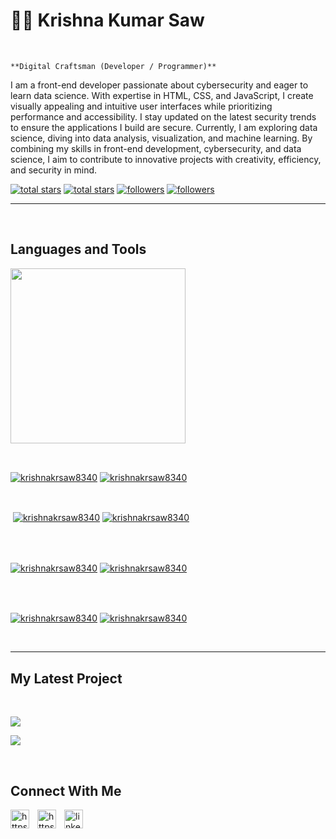 <h1>🤑😉 Krishna Kumar Saw</h1>
<br /> 

                    
`**Digital Craftsman (Developer / Programmer)**`

                    

<p align="left">I am a front-end developer passionate about cybersecurity and eager to learn data science. With expertise in HTML, CSS, and JavaScript, I create visually appealing and intuitive user interfaces while prioritizing performance and accessibility. I stay updated on the latest security trends to ensure the applications I build are secure. Currently, I am exploring data science, diving into data analysis, visualization, and machine learning. By combining my skills in front-end development, cybersecurity, and data science, I aim to contribute to innovative projects with creativity, efficiency, and security in mind.</p>
<p align="left"> 
  <a href="https://github.com/krishnakrsaw8340?tab=repositories&sort=stargazers#gh-light-mode-only">
    <img alt="total stars" title="Total stars on GitHub" src="https://custom-icon-badges.demolab.com/github/stars/krishnakrsaw8340?color=3ea97d&style=for-the-badge&labelColor=40b682&logo=star#gh-light-mode-only"/></a>
  
  <a href="https://github.com/krishnakrsaw8340?tab=repositories&sort=stargazers#gh-dark-mode-only">
    <img alt="total stars" title="Total stars on GitHub" src="https://custom-icon-badges.demolab.com/github/stars/krishnakrsaw8340?color=655489&style=for-the-badge&labelColor=c691e9&logo=star#gh-dark-mode-only"/></a>
  
  <a href="https://github.com/krishnakrsaw8340?tab=followers#gh-light-mode-only">
    <img alt="followers" title="Follow me on Github" src="https://custom-icon-badges.demolab.com/github/followers/krishnakrsaw8340?color=2c4954&labelColor=2c3e50&style=for-the-badge&logo=person-add&label=Follow&logoColor=white#gh-light-mode-only"/></a>
    
  <a href="https://github.com/krishnakrsaw8340?tab=followers#gh-dark-mode-only">
    <img alt="followers" title="Follow me on Github" src="https://custom-icon-badges.demolab.com/github/followers/krishnakrsaw8340?color=dacc84&labelColor=f9e692&style=for-the-badge&logo=person-add&label=Follow&logoColor=white#gh-dark-mode-only"/></a>
</p>

---
<br />

                    

<h2>Languages and Tools</h2> 
<p align="left">
<img width="280px"  src="https://skillicons.dev/icons?i=HTML, CSS, JS, Reactjs, SQL, Python, Java&perline=9"  />
</p>
<br />

                    

<p><a href="https://github.com/krishnakrsaw8340#gh-dark-mode-only" target="_blank"><img align="center" src="https://github-readme-stats.vercel.app/api/top-langs/?username=krishnakrsaw8340&langs_count=6&show_icon=true&layout=compact&theme=nightowl#gh-dark-mode-only" alt="krishnakrsaw8340" /></a>
  <a href="https://github.com/krishnakrsaw8340#gh-light-mode-only" target="_blank"><img align="center" src="https://github-readme-stats.vercel.app/api/top-langs/?username=krishnakrsaw8340&langs_count=6&show_icon=true&layout=compact&theme=vue#gh-light-mode-only" alt="krishnakrsaw8340" /></a>
</p>

<br />

<p>&nbsp;<a href="https://github.com/krishnakrsaw8340#gh-dark-mode-only" target="_blank"><img align="center" src="https://github-readme-stats.vercel.app/api?username=krishnakrsaw8340&count_private=true&show_icons=true&theme=nightowl#gh-dark-mode-only" alt="krishnakrsaw8340" /></a>
<a href="https://github.com/krishnakrsaw8340#gh-light-mode-only" target="_blank"><img align="center" src="https://github-readme-stats.vercel.app/api?username=krishnakrsaw8340&count_private=true&show_icons=true&theme=vue#gh-light-mode-only" alt="krishnakrsaw8340" /></a>
</p> 
<br>
<br />

<p><a href="https://github.com/krishnakrsaw8340#gh-dark-mode-only" target="_blank"><img align="center" src="https://streak-stats.demolab.com?user=krishnakrsaw8340&theme=nightowl#gh-dark-mode-only" alt="krishnakrsaw8340"/></a>
<a href="https://github.com/krishnakrsaw8340#gh-light-mode-only" target="_blank"><img align="center" src="https://streak-stats.demolab.com?user=krishnakrsaw8340&theme=vue#gh-light-mode-only" alt="krishnakrsaw8340"/></a></p>
<br/>
<br />

<p><a href="https://github.com/krishnakrsaw8340#gh-dark-mode-only" target="_blank"><img align="center" src="https://github-readme-activity-graph.cyclic.app/graph?username=krishnakrsaw8340&theme=nightowl#gh-dark-mode-only" alt="krishnakrsaw8340" /></a>
<a href="https://github.com/krishnakrsaw8340#gh-light-mode-only" target="_blank"><img align="center" src="https://github-readme-activity-graph.cyclic.app/graph?username=krishnakrsaw8340&theme=vue#gh-light-mode-only" alt="krishnakrsaw8340" /></a></p>
<br/>

---


                    

<h2>My Latest Project</h2> 
<br />
<p><a href="https://github.com/krishnakrsaw8340/Banokisan.org#gh-dark-mode-only" target="_blank"><img align="center" src="https://github-readme-stats.vercel.app/api/pin/?username=krishnakrsaw8340&repo=Banokisan.org&theme=nightowl&show_owner=true#gh-dark-mode-only"/></a></p>
<p><a href="https://github.com/krishnakrsaw8340/Banokisan.org#gh-light-mode-only" target="_blank"><img align="center" src="https://github-readme-stats.vercel.app/api/pin/?username=krishnakrsaw8340&repo=Banokisan.org&theme=vue&show_owner=true#gh-light-mode-only"/></a></p>
<br />


                    

<h2>Connect With Me</h2> 
<p align="left">
<a href="https://twitter.com/https://twitter.com/Krissna01" target="_blank"><img align="left" width="30px" style="padding-right:10px;" src="https://raw.githubusercontent.com/rahuldkjain/github-profile-readme-generator/master/src/images/icons/Social/twitter.svg" alt="https://twitter.com/Krissna01" /></a>
<a href="https://instagram.com/https://www.instagram.com/krsnna.21/" target="_blank"><img align="left" width="30px" style="padding-right:10px" src="https://raw.githubusercontent.com/rahuldkjain/github-profile-readme-generator/master/src/images/icons/Social/instagram.svg" alt="https://www.instagram.com/krsnna.21/" /></a>
<a href="https://www.linkedin.com/in/krishna-kr-saw-9082b9196/" target="_blank"><img align="left" alt="linkedin" width="30px" style="padding-right: 10px;" src="https://cdn.jsdelivr.net/gh/devicons/devicon/icons/linkedin/linkedin-original.svg" /></a>
</p>

